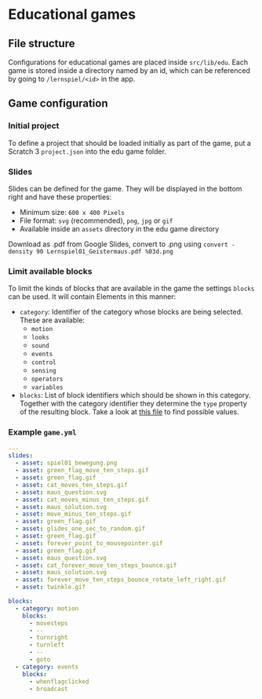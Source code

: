 # Educational games

## File structure

Configurations for educational games are placed inside `src/lib/edu`. Each game is stored inside a directory named by an id, which can be referenced by going to `/lernspiel/<id>` in the app.

## Game configuration

### Initial project

To define a project that should be loaded initially as part of the game, put a Scratch 3 `project.json` into the edu game folder.

### Slides

Slides can be defined for the game. They will be displayed in the bottom right and have these properties:

- Minimum size: `600 x 400 Pixels`
- File format: `svg` (recommended), `png`, `jpg` or `gif`
- Available inside an `assets` directory in the edu game directory

Download as .pdf from Google Slides, convert to .png using `convert -density 90 Lernspiel01_Geistermaus.pdf %03d.png`

### Limit available blocks

To limit the kinds of blocks that are available in the game the settings `blocks` can be used. It will contain Elements in this manner:

- `category`: Identifier of the category whose blocks are being selected. These are available:
  - `motion`
  - `looks`
  - `sound`
  - `events`
  - `control`
  - `sensing`
  - `operators`
  - `variables`
- `blocks`: List of block identifiers which should be shown in this category. Together with the category identifier they determine the `type` property of the resulting block. Take a look at [this file](../src/lib/make-toolbox-xml.js) to find possible values.

### Example `game.yml`

```yaml
---
slides:
  - asset: spiel01_bewegung.png
  - asset: green_flag_move_ten_steps.gif
  - asset: green_flag.gif
  - asset: cat_moves_ten_steps.gif
  - asset: maus_question.svg
  - asset: cat_moves_minus_ten_steps.gif
  - asset: maus_solution.svg
  - asset: move_minus_ten_steps.gif
  - asset: green_flag.gif
  - asset: glides_one_sec_to_random.gif
  - asset: green_flag.gif
  - asset: forever_point_to_mousepointer.gif
  - asset: green_flag.gif
  - asset: maus_question.svg
  - asset: cat_forever_move_ten_steps_bounce.gif
  - asset: maus_solution.svg
  - asset: forever_move_ten_steps_bounce_rotate_left_right.gif
  - asset: twinkle.gif

blocks:
  - category: motion
    blocks:
      - movesteps
      - --
      - turnright
      - turnleft
      - --
      - goto
  - category: events
    blocks:
      - whenflagclicked
      - broadcast
```
